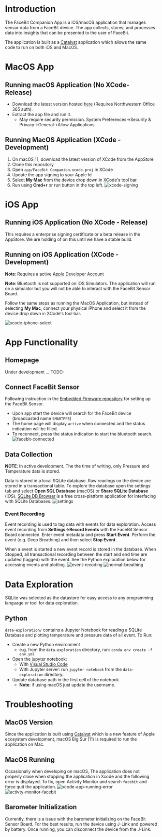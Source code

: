 # Introduction
The FaceBit Companion App is a iOS/macOS application that manages sensor data from a FaceBit device. The app collects, stores, and processes data into insights that can be presented to the user of FaceBit. 

The application is built as a [Catalyst](https://developer.apple.com/mac-catalyst/) application which allows the same code to run on both iOS and MacOS. 

# MacOS App
## Running macOS Application (No XCode- Release)

* Download the latest version hosted [here](https://nuwildcat-my.sharepoint.com/:f:/g/personal/bry4768_ads_northwestern_edu/Emgr5TQZ8cNErO6qYIV2aekBzwq1hjrX_bgnD944xHSVkg?e=wGTVVs) (Requires Northwestern Office 365 auth).
* Extract the app file and run it. 
    * May require security permission. System Preferences->Security & Privacy->General->Allow Applications

## Running MacOS Application (XCode - Development)
1. On macOS 11, download the latest version of XCode from the AppStore
2. Clone this repository
3. Open `app/FaceBit Companion.xcode.proj` in XCode
4. Update the app signing to your Apple Id
5. Select **My Mac** from the device drop down in XCode's tool bar.
6. Run using **Cmd+r** or run button in the top left.
![xcode-signing](resources/imgs/xcode-signing.png)

# iOS App
## Running iOS Application (No XCode - Release)
This requires a enterprise signing certificate or a beta release in the AppStore. We are holding of on this until we have a stable build.

## Running on iOS Application (XCode - Development)
**Note**: Requires a active [Apple Developer Account](https://developer.apple.com/)

**Note**: Bluetooth is not supported on iOS Simulators. The application will run on a simulator but you will not be able to interact with the FaceBit Sensor Board.


Follow the same steps as running the MacOS Application, but instead of selecting **My Mac**, connect your physical iPhone and select it from the  device drop down in XCode's tool bar.

![xcode-iphone-select](resources/imgs/xcode-iphone-select.png)

# App Functionality
## Homepage
Under development ... TODO:

## Connect FaceBit Sensor
Following instruction in the [Embedded Firmware repository](https://gitlab.com/ka-moamoa/smart-ppe/embedded-firmware) for setting up the FaceBit Sensor. 
* Upon app start the device will search for the FaceBit device (broadcasted name `SMARTPPE`)
* The home page will display `active` when connected and the status indication will be filled.
* To reconnect, press the status indication to start the bluetooth search.
![facebit-connected](resources/imgs/macos-facebit-connected.png)


## Data Collection
**NOTE**: In active development. The the time of writing, only Pressure and Temperature data is stored.

Data is stored in a local SQLite database. Raw readings on the device are stored in a transactional table. To explore the database open the settings tab and select **Open SQL Database** (macOS) or **Share SQLite Database** (iOS). [SQLite DB Browser](https://sqlitebrowser.org/) is a free cross-platform application for interfacing with SQLite Databases.
![settings](resources/imgs/settings.png)

### Event Recording
Event recording is used to tag data with events for data exploration. Access event recording from **Settings->Record Events** with the FaceBit Sensor Board connected. Enter event metadata and press **Start Event**. Perform the event (e.g. Deep Breathing) and then select **Stop Event**. 

When a event is started a new event record is stored in the database. When Stopped, all transactional recording between the start and end time are updated (tagged) with the event. See the Python exploration below for accessing events and plotting.
![event-recoding](resources/imgs/event-recording.png)
![normal-breathing](resources/imgs/normal_breathing_2.png)


# Data Exploration
SQLite was selected as the datastore for easy access to any programming language or tool for data exploration. 

## Python
`data-exploration/` contains a Jupyter Notebook for reading a SQLite Database and plotting temperature and pressure data of all event. To Run: 
* Create a new Python environment
    * e.g. from the `data-exploration` directory, run: `conda env create -f env.yml`
* Open the jupyter notebook:
    * With [Visual Studio Code](https://code.visualstudio.com/docs/python/jupyter-support)
    * With Jupyter server: run `jupyter notebook` from the `data-exploration` directory.
* Update database path in the first cell of the notebook
    * **Note**: if using macOS just update the username.


# Troubleshooting
## MacOS Version
Since the application is built using [Catalyst](https://developer.apple.com/mac-catalyst/) which is a new feature of Apple ecosystem development, macOS Big Sur (11) is required to run the application on Mac.

## MacOS Running
Occasionally when developing on macOS, The application does not properly close when stopping the application in Xcode and the following error is displayed. To fix, open Activity Monitor and search `facebit` and force quit the application.
![xcode-app-running-error](resources/imgs/xcode-app-running-error.png)
![activty-monitor-facebit](resources/imgs/activity-monitor-facebit.png)

## Barometer Initialization
Currently, there is a issue with the barometer initializing on the FaceBit Sensor Board. For the best results, run the device using J-Link and powered by battery. Once running, you can disconnect the device from the J-Link.